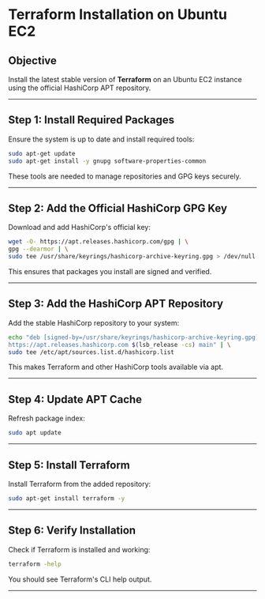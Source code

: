 # Terraform Installation on Ubuntu EC2 

## Objective

Install the latest stable version of **Terraform** on an Ubuntu EC2 instance using the official HashiCorp APT repository.

---

## Step 1: Install Required Packages

Ensure the system is up to date and install required tools:

```bash
sudo apt-get update
sudo apt-get install -y gnupg software-properties-common
```

These tools are needed to manage repositories and GPG keys securely.

---

## Step 2: Add the Official HashiCorp GPG Key

Download and add HashiCorp's official key:

```bash
wget -O- https://apt.releases.hashicorp.com/gpg | \
gpg --dearmor | \
sudo tee /usr/share/keyrings/hashicorp-archive-keyring.gpg > /dev/null
```

This ensures that packages you install are signed and verified.

---

## Step 3: Add the HashiCorp APT Repository

Add the stable HashiCorp repository to your system:

```bash
echo "deb [signed-by=/usr/share/keyrings/hashicorp-archive-keyring.gpg] \
https://apt.releases.hashicorp.com $(lsb_release -cs) main" | \
sudo tee /etc/apt/sources.list.d/hashicorp.list
```

This makes Terraform and other HashiCorp tools available via apt.

---

## Step 4: Update APT Cache

Refresh package index:

```bash
sudo apt update
```

---

## Step 5: Install Terraform

Install Terraform from the added repository:

```bash
sudo apt-get install terraform -y
```

---

## Step 6: Verify Installation

Check if Terraform is installed and working:

```bash
terraform -help
```

You should see Terraform's CLI help output.

---
